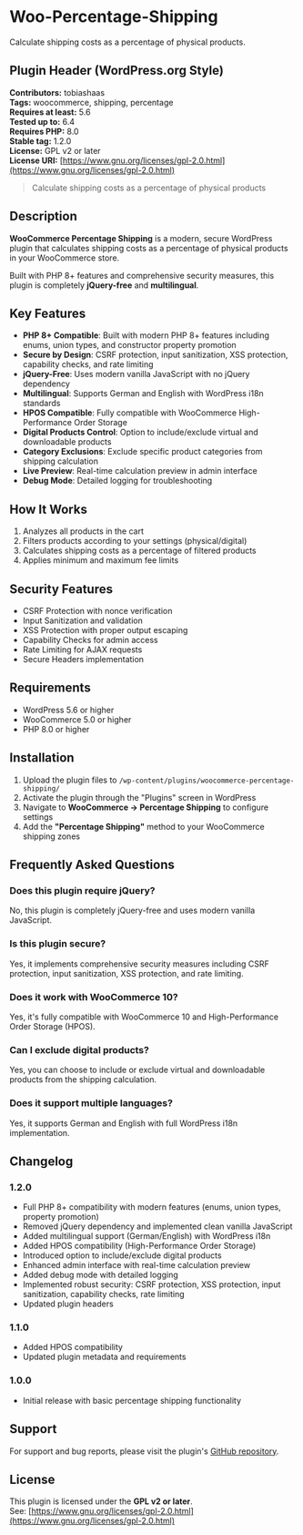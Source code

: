 # Woo-Percentage-Shipping
Calculate shipping costs as a percentage of physical products.

## Plugin Header (WordPress.org Style)

**Contributors:** tobiashaas  
**Tags:** woocommerce, shipping, percentage  
**Requires at least:** 5.6  
**Tested up to:** 6.4  
**Requires PHP:** 8.0  
**Stable tag:** 1.2.0  
**License:** GPL v2 or later  
**License URI:** [https://www.gnu.org/licenses/gpl-2.0.html](https://www.gnu.org/licenses/gpl-2.0.html)

> Calculate shipping costs as a percentage of physical products

## Description

**WooCommerce Percentage Shipping** is a modern, secure WordPress plugin that calculates shipping costs as a percentage of physical products in your WooCommerce store.

Built with PHP 8+ features and comprehensive security measures, this plugin is completely **jQuery-free** and **multilingual**.

## Key Features

- **PHP 8+ Compatible**: Built with modern PHP 8+ features including enums, union types, and constructor property promotion  
- **Secure by Design**: CSRF protection, input sanitization, XSS protection, capability checks, and rate limiting  
- **jQuery-Free**: Uses modern vanilla JavaScript with no jQuery dependency  
- **Multilingual**: Supports German and English with WordPress i18n standards  
- **HPOS Compatible**: Fully compatible with WooCommerce High-Performance Order Storage  
- **Digital Products Control**: Option to include/exclude virtual and downloadable products  
- **Category Exclusions**: Exclude specific product categories from shipping calculation  
- **Live Preview**: Real-time calculation preview in admin interface  
- **Debug Mode**: Detailed logging for troubleshooting  

## How It Works

1. Analyzes all products in the cart  
2. Filters products according to your settings (physical/digital)  
3. Calculates shipping costs as a percentage of filtered products  
4. Applies minimum and maximum fee limits  

## Security Features

- CSRF Protection with nonce verification  
- Input Sanitization and validation  
- XSS Protection with proper output escaping  
- Capability Checks for admin access  
- Rate Limiting for AJAX requests  
- Secure Headers implementation  

## Requirements

- WordPress 5.6 or higher  
- WooCommerce 5.0 or higher  
- PHP 8.0 or higher  

## Installation

1. Upload the plugin files to `/wp-content/plugins/woocommerce-percentage-shipping/`  
2. Activate the plugin through the "Plugins" screen in WordPress  
3. Navigate to **WooCommerce → Percentage Shipping** to configure settings  
4. Add the **"Percentage Shipping"** method to your WooCommerce shipping zones  

## Frequently Asked Questions

### Does this plugin require jQuery?
No, this plugin is completely jQuery-free and uses modern vanilla JavaScript.

### Is this plugin secure?
Yes, it implements comprehensive security measures including CSRF protection, input sanitization, XSS protection, and rate limiting.

### Does it work with WooCommerce 10?
Yes, it's fully compatible with WooCommerce 10 and High-Performance Order Storage (HPOS).

### Can I exclude digital products?
Yes, you can choose to include or exclude virtual and downloadable products from the shipping calculation.

### Does it support multiple languages?
Yes, it supports German and English with full WordPress i18n implementation.

## Changelog

### 1.2.0
- Full PHP 8+ compatibility with modern features (enums, union types, property promotion)
- Removed jQuery dependency and implemented clean vanilla JavaScript
- Added multilingual support (German/English) with WordPress i18n
- Added HPOS compatibility (High-Performance Order Storage)
- Introduced option to include/exclude digital products
- Enhanced admin interface with real-time calculation preview
- Added debug mode with detailed logging
- Implemented robust security: CSRF protection, XSS protection, input sanitization, capability checks, rate limiting
- Updated plugin headers

### 1.1.0
- Added HPOS compatibility
- Updated plugin metadata and requirements

### 1.0.0
- Initial release with basic percentage shipping functionality

## Support

For support and bug reports, please visit the plugin's [GitHub repository](https://github.com/tobiashaas/Woo-Percentage-Shipping/).

## License

This plugin is licensed under the **GPL v2 or later**.  
See: [https://www.gnu.org/licenses/gpl-2.0.html](https://www.gnu.org/licenses/gpl-2.0.html)
